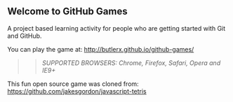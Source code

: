## Welcome to GitHub Games

A project based learning activity for people who are getting started with Git and GitHub.

You can play the game at: http://butlerx.github.io/github-games/

>> _*SUPPORTED BROWSERS*: Chrome, Firefox, Safari, Opera and IE9+_

This fun open source game was cloned from: https://github.com/jakesgordon/javascript-tetris
